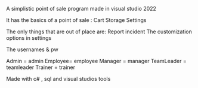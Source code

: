 A simplistic point of sale program made in visual studio 2022

It has the basics of a point of sale :
Cart
Storage
Settings

The only things that are out of place are:
Report incident
The customization options in settings

The usernames & pw

Admin = admin
Employee= employee
Manager = manager
TeamLeader = teamleader
Trainer = trainer

Made with c# , sql and visual studios tools
